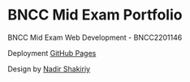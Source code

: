 # BNCC Mid Exam Portfolio
BNCC Mid Exam Web Development - BNCC2201146

Deployment [GitHub Pages](https://dienoov.github.io/bncc-mid-exam-portfolio/)

Design by [Nadir Shakiriy](https://www.behance.net/gallery/110933357/Andrew-Walker-Portfolio)
